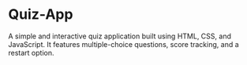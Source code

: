 # Quiz-App
A simple and interactive quiz application built using HTML, CSS, and JavaScript. It features multiple-choice questions, score tracking, and a restart option. 
